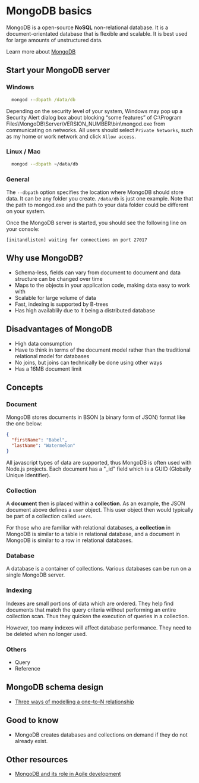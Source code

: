 # MongoDB basics

MongoDB is a open-source **NoSQL** non-relational database. It is a document-orientated database that is flexible and scalable. It is best used for large amounts of unstructured data.

Learn more about [MongoDB](https://docs.mongodb.com/manual/tutorial/getting-started/#getting-started)

## Start your MongoDB server

### Windows

```cmd
  mongod --dbpath /data/db
```

Depending on the security level of your system, Windows may pop up a Security Alert dialog box about blocking “some features” of C:\Program Files\MongoDB\Server\VERSION_NUMBER\bin\mongod.exe from communicating on networks. All users should select `Private Networks`, such as my home or work network and click `Allow access`.

### Linux / Mac

```sh
  mongod --dbpath ~/data/db
```

### General

The `--dbpath` option specifies the location where MongoDB should store data. It can be any folder you create. `/data/db` is just one example.
Note that the path to mongod.exe and the path to your data folder could be different on your system.

Once the MongoDB server is started, you should see the following line on your console:

```
[initandlisten] waiting for connections on port 27017
```

## Why use MongoDB?

- Schema-less, fields can vary from document to document and data structure can be changed over time
- Maps to the objects in your application code, making data easy to work with
- Scalable for large volume of data
- Fast, indexing is supported by B-trees
- Has high availablily due to it being a distributed database

## Disadvantages of MongoDB

- High data consumption
- Have to think in terms of the document model rather than the traditional relational model for databases
- No joins, but joins can technically be done using other ways
- Has a 16MB document limit

## Concepts

### Document

MongoDB stores documents in BSON (a binary form of JSON) format like the one below:

```json
{
  "firstName": "Babel",
  "lastName": "Watermelon"
}
```

All javascript types of data are supported, thus MongoDB is often used with Node.js projects.
Each document has a "\_id" field which is a GUID (Globally Unique Identifier).

### Collection

A **document** then is placed within a **collection**. As an example, the JSON document above defines a `user` object. This user object then would typically be part of a collection called `users`.

For those who are familiar with relational databases, a **collection** in MongoDB is similar to a table in relational database, and a document in MongoDB is similar to a row in relational databases.

### Database

A database is a container of collections. Various databases can be run on a single MongoDB server.

### Indexing

Indexes are small portions of data which are ordered. They help find documents that match the query criteria without performing an entire collection scan. Thus they quicken the execution of queries in a collection.

However, too many indexes will affect database performance. They need to be deleted when no longer used.

### Others

- Query
- Reference

## MongoDB schema design

- [Three ways of modelling a one-to-N relationship](https://www.mongodb.com/blog/post/6-rules-of-thumb-for-mongodb-schema-design-part-1)

## Good to know

- MongoDB creates databases and collections on demand if they do not already exist.

## Other resources

- [MongoDB and its role in Agile development](https://www.mongodb.com/blog/post/mongodb-qa-whats-the-deal-with-nonrelational-databases-and-agile-software-development)
